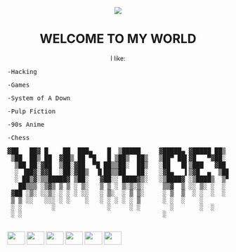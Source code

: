 <p align="center">
  <img src="https://i.imgur.com/w1ADNVW.gif">
<h1 align="center"> WELCOME TO MY WORLD </h1>
<p align="center"> I like: </p>

   <pre align="left">-Hacking</pre>
   <pre align="left">-Games</pre>
   <pre align="left">-System of A Down</pre>
   <pre align="left">-Pulp Fiction</pre>
   <pre align="left">-90s Anime</pre>
   <pre align="left">-Chess</pre>

<pre>
▓██   ██▓ █    ██  ███▄    █  ▒█████     ▓█████▄ ▓█████ ██▒   █▓
 ▒██  ██▒ ██  ▓██▒ ██ ▀█   █ ▒██▒  ██▒   ▒██▀ ██▌▓█   ▀▓██░   █▒
  ▒██ ██░▓██  ▒██░▓██  ▀█ ██▒▒██░  ██▒   ░██   █▌▒███   ▓██  █▒░
  ░ ▐██▓░▓▓█  ░██░▓██▒  ▐▌██▒▒██   ██░   ░▓█▄   ▌▒▓█  ▄  ▒██ █░░
  ░ ██▒▓░▒▒█████▓ ▒██░   ▓██░░ ████▓▒░   ░▒████▓ ░▒████▒  ▒▀█░  
   ██▒▒▒ ░▒▓▒ ▒ ▒ ░ ▒░   ▒ ▒ ░ ▒░▒░▒░     ▒▒▓  ▒ ░░ ▒░ ░  ░ ▐░  
 ▓██ ░▒░ ░░▒░ ░ ░ ░ ░░   ░ ▒░  ░ ▒ ▒░     ░ ▒  ▒  ░ ░  ░  ░ ░░  
 ▒ ▒ ░░   ░░░ ░ ░    ░   ░ ░ ░ ░ ░ ▒      ░ ░  ░    ░       ░░  
 ░ ░        ░              ░     ░ ░        ░       ░  ░     ░  
 ░ ░                                      ░                 ░     
</pre>   

<div style="display: inline_block"><br>
  <img align="center" height="30" width="40" src="https://cdn.jsdelivr.net/gh/devicons/devicon/icons/nodejs/nodejs-original.svg"/>
  <img align="center" height="30" width="40" src="https://cdn.jsdelivr.net/gh/devicons/devicon/icons/javascript/javascript-original.svg"/>
  <img align="center" height="30" width="40" src="https://cdn.jsdelivr.net/gh/devicons/devicon/icons/python/python-original.svg"/>
  <img align="center" height="30" width="40" src="https://cdn.jsdelivr.net/gh/devicons/devicon/icons/html5/html5-original.svg"/>
  <img  align="center" height="30" width="40" src="https://cdn.jsdelivr.net/gh/devicons/devicon/icons/css3/css3-original.svg"/>
  <img align="center" height="30" width="40" src="https://cdn.jsdelivr.net/gh/devicons/devicon/icons/linux/linux-original.svg"/>
</div>
